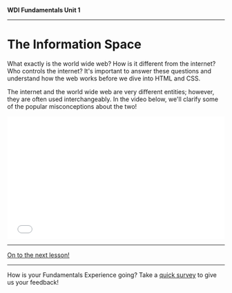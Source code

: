 **WDI Fundamentals Unit 1**

---

# The Information Space

What exactly is the world wide web? How is it different from the internet? Who controls the internet? It's important to answer these questions and understand how the web works before we dive into HTML and CSS.

The internet and the world wide web are very different entities; however, they are often used interchangeably. In the video below, we'll clarify some of the popular misconceptions about the two!


<div class="wistia_responsive_padding" style="padding:56.25% 0 0 0;position:relative;"><div class="wistia_responsive_wrapper" style="height:100%;left:0;position:absolute;top:0;width:100%;"><iframe src="//fast.wistia.net/embed/iframe/e1hu2b8jm6?seo=false&videoFoam=true" allowtransparency="true" frameborder="0" scrolling="no" class="wistia_embed" name="wistia_embed" allowfullscreen mozallowfullscreen webkitallowfullscreen oallowfullscreen msallowfullscreen width="100%" height="100%"></iframe></div></div>
<script src="//fast.wistia.net/assets/external/E-v1.js" async></script>


---

[On to the next lesson!](03_lesson.md)

---
How is your Fundamentals Experience going? Take a [quick survey](../feedback.md) to give us your feedback!

